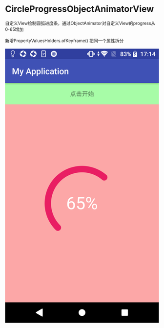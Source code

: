 # CircleProgressObjectAnimatorView
自定义View绘制圆弧进度条，通过ObjectAnimator对自定义View的progress从0-65增加<br/><br/>
新增PropertyValuesHolders.ofKeyframe() 把同一个属性拆分<br/><br/>
![Image text](https://raw.githubusercontent.com/xqgdmg/CircleProgressObjectAnimatorView/master/img/Screenshot_20180613-171428.png)

